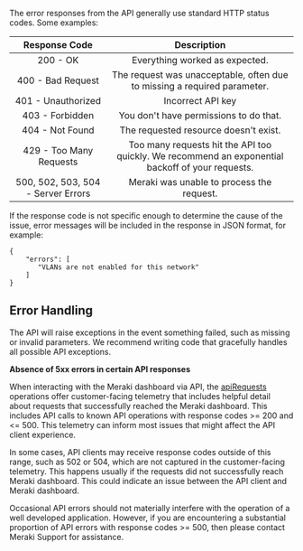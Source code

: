 The error responses from the API generally use standard HTTP status codes. Some examples:

**Response Code**|**Description**
 :-------------: |:-------------:
200 - OK| 	Everything worked as expected.
400 - Bad Request| 	The request was unacceptable, often due to missing a required parameter.
401 - Unauthorized| Incorrect API key
403 - Forbidden| You don't have permissions to do that.
404 - Not Found|	The requested resource doesn't exist.
429 - Too Many Requests|	Too many requests hit the API too quickly. We recommend an exponential backoff of your requests.
500, 502, 503, 504 - Server Errors|	Meraki was unable to process the request.


If the response code is not specific enough to determine the cause of the issue, error messages will be included in the response in JSON format, for example:

```
{
    "errors": [
       "VLANs are not enabled for this network"
    ]
}
```

## Error Handling

The API will raise exceptions in the event something failed, such as missing or invalid parameters. 
We recommend writing code that gracefully handles all possible API exceptions.

**Absence of 5xx errors in certain API responses**

When interacting with the Meraki dashboard via API, the [apiRequests](https://developer.cisco.com/meraki/api-v1/search/?q=api%20requests) operations offer customer-facing telemetry that includes helpful detail about requests that successfully reached the Meraki dashboard. This includes API calls to known API operations with response codes >= 200 and <= 500. This telemetry can inform most issues that might affect the API client experience.

In some cases, API clients may receive response codes outside of this range, such as 502 or 504, which are not captured in the customer-facing telemetry. This happens usually if the requests did not successfully reach Meraki dashboard. This could indicate an issue between the API client and Meraki dashboard.

Occasional API errors should not materially interfere with the operation of a well developed application. However, if you are encountering a substantial proportion of API errors with response codes >= 500, then please contact Meraki Support for assistance.

